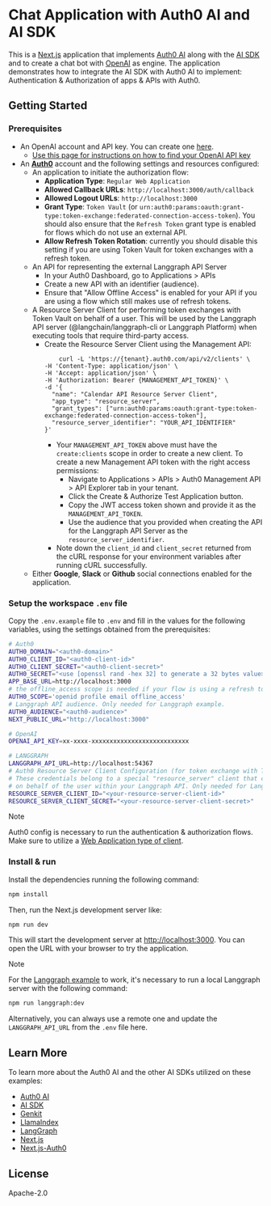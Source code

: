 # Chat Application with Auth0 AI and AI SDK

This is a [Next.js](https://nextjs.org) application that implements [Auth0 AI](https://auth0.ai) along with the [AI SDK](https://sdk.vercel.ai/) and to create a chat bot with [OpenAI](https://platform.openai.com) as engine. The application demonstrates how to integrate the AI SDK with Auth0 AI to implement: Authentication & Authorization of apps & APIs with Auth0.

## Getting Started

### Prerequisites

- An OpenAI account and API key. You can create one [here](https://platform.openai.com).
  - [Use this page for instructions on how to find your OpenAI API key](https://help.openai.com/en/articles/4936850-where-do-i-find-my-openai-api-key)
- An **[Auth0](https://auth0.com)** account and the following settings and resources configured:
  - An application to initiate the authorization flow:
    - **Application Type**: `Regular Web Application`
    - **Allowed Callback URLs**: `http://localhost:3000/auth/callback`
    - **Allowed Logout URLs**: `http://localhost:3000`
    - **Grant Type**: `Token Vault` (or `urn:auth0:params:oauth:grant-type:token-exchange:federated-connection-access-token`). You should also ensure that the `Refresh Token` grant type is enabled for flows which do not use an external API.
    - **Allow Refresh Token Rotation**: currently you should disable this setting if you are using Token Vault for token exchanges with a refresh token.
  - An API for representing the external Langgraph API Server
    - In your Auth0 Dashboard, go to Applications > APIs
    - Create a new API with an identifier (audience).
    - Ensure that "Allow Offline Access" is enabled for your API if you are using a flow which still makes use of refresh tokens.
  - A Resource Server Client for performing token exchanges with Token Vault on behalf of a user. This will be used by the Langgraph API server (@langchain/langgraph-cli or Langgraph Platform) when executing tools that require third-party access. 
    - Create the Resource Server Client using the Management API:
      ```
          curl -L 'https://{tenant}.auth0.com/api/v2/clients' \
      -H 'Content-Type: application/json' \
      -H 'Accept: application/json' \
      -H 'Authorization: Bearer {MANAGEMENT_API_TOKEN}' \
      -d '{
        "name": "Calendar API Resource Server Client",
        "app_type": "resource_server",
        "grant_types": ["urn:auth0:params:oauth:grant-type:token-exchange:federated-connection-access-token"],
        "resource_server_identifier": "YOUR_API_IDENTIFIER"
      }'
      ```
      - Your `MANAGEMENT_API_TOKEN` above must have the `create:clients` scope in order to create a new client. To create a new Management API token with the right access permissions:
        - Navigate to Applications > APIs > Auth0 Management API > API Explorer tab in your tenant.
        - Click the Create & Authorize Test Application button.
        - Copy the JWT access token shown and provide it as the `MANAGEMENT_API_TOKEN`.
        - Use the audience that you provided when creating the API for the Langgraph API Server as the `resource_server_identifier`.
      - Note down the `client_id` and `client_secret` returned from the cURL response for your environment variables after running cURL successfully.
  - Either **Google**, **Slack** or **Github** social connections enabled for the application.

### Setup the workspace `.env` file

Copy the `.env.example` file to `.env` and fill in the values for the following variables, using the settings obtained from the prerequisites:

```bash
# Auth0
AUTH0_DOMAIN="<auth0-domain>"
AUTH0_CLIENT_ID="<auth0-client-id>"
AUTH0_CLIENT_SECRET="<auth0-client-secret>"
AUTH0_SECRET="<use [openssl rand -hex 32] to generate a 32 bytes value>"
APP_BASE_URL=http://localhost:3000
# the offline_access scope is needed if your flow is using a refresh token
AUTH0_SCOPE='openid profile email offline_access'
# Langgraph API audience. Only needed for Langgraph example.
AUTH0_AUDIENCE="<auth0-audience>"
NEXT_PUBLIC_URL="http://localhost:3000"

# OpenAI
OPENAI_API_KEY=xx-xxxx-xxxxxxxxxxxxxxxxxxxxxxxxxxx

# LANGGRAPH
LANGGRAPH_API_URL=http://localhost:54367
# Auth0 Resource Server Client Configuration (for token exchange with Token Vault)
# These credentials belong to a special "resource_server" client that can perform token exchanges
# on behalf of the user within your Langgraph API. Only needed for Langgraph example.
RESOURCE_SERVER_CLIENT_ID="<your-resource-server-client-id>"
RESOURCE_SERVER_CLIENT_SECRET="<your-resource-server-client-secret>"
```

> [!NOTE]
> Auth0 config is necessary to run the authentication & authorization flows. Make sure to utilize a [Web Application type of client](https://auth0.com/docs/get-started/auth0-overview/create-applications/regular-web-apps).

### Install & run

Install the dependencies running the following command:

```bash
npm install
```

Then, run the Next.js development server like:

```bash
npm run dev
```

This will start the development server at [http://localhost:3000](http://localhost:3000). You can open the URL with your browser to try the application.

> [!NOTE]
> For the [Langgraph example](/examples/calling-apis/chatbot/app/(langgraph)/) to work, it's necessary to run a local Langgraph server with the following command:
> ```bash
> npm run langgraph:dev
> ```
> Alternatively, you can always use a remote one and update the `LANGGRAPH_API_URL` from the `.env` file here.

## Learn More

To learn more about the Auth0 AI and the other AI SDKs utilized on these examples:

- [Auth0 AI](https://auth0.ai)
- [AI SDK](https://sdk.vercel.ai/)
- [Genkit](https://firebase.google.com/docs/genkit)
- [LlamaIndex](https://ts.llamaindex.ai/)
- [LangGraph](https://langchain-ai.github.io/langgraph/)
- [Next.js](https://nextjs.org)
- [Next.js-Auth0](https://github.com/auth0/nextjs-auth0)

## License

Apache-2.0
